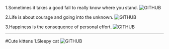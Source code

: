 1.Sometimes it takes a good fall to really know where you stand.
![GITHUB](https://watermark.lovepik.com/photo/50054/1584.jpg_wh1200.jpg)

2.Life is about courage and going into the unknown.
![GITHUB](https://images1.epochhk.com/pictures/36024/14631053_836115-600x400@1200x1200.jpg)


3.Happiness is the consequence of personal effort.
![GITHUB](https://cw1.tw/CW/images/fck/F1438050852008.jpg)

-------------------------------------------------------------------------------------------------

#Cute kittens
1.Sleepy cat
![GITHUB](https://user-images.githubusercontent.com/64741812/81529551-a837ed80-9391-11ea-8e80-4a9a33c285d6.jpg)



